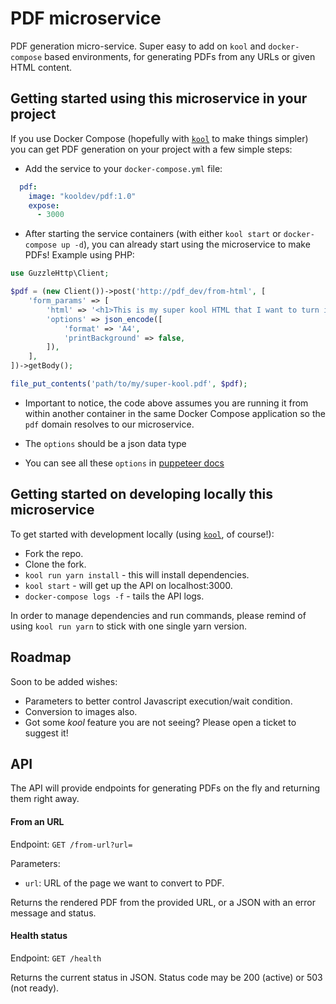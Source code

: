 # PDF microservice

PDF generation micro-service. Super easy to add on `kool` and `docker-compose` based environments, for generating PDFs from any URLs or given HTML content.

## Getting started using this microservice in your project

If you use Docker Compose (hopefully with [`kool`](https://github.com/kool-dev/kool) to make things simpler) you can get PDF generation on your project with a few simple steps:

- Add the service to your `docker-compose.yml` file:

```yml
  pdf:
    image: "kooldev/pdf:1.0"
    expose:
      - 3000
```

- After starting the service containers (with either `kool start` or `docker-compose up -d`), you can already start using the microservice to make PDFs! Example using PHP:

```php
use GuzzleHttp\Client;

$pdf = (new Client())->post('http://pdf_dev/from-html', [
    'form_params' => [
        'html' => '<h1>This is my super kool HTML that I want to turn into an awesome PDF file!</h1> <p> This is a very silly example, but you get the idea of how powerful this is <b>:)</b> </p>',
        'options' => json_encode([
            'format' => 'A4',
            'printBackground' => false,
        ]),
    ],
])->getBody();

file_put_contents('path/to/my/super-kool.pdf', $pdf);
```

* Important to notice, the code above assumes you are running it from within another container in the same Docker Compose application so the `pdf` domain resolves to our microservice.

* The `options` should be a json data type

* You can see all these `options` in [puppeteer docs](https://github.com/puppeteer/puppeteer/blob/main/docs/api.md#pagepdfoptions)

## Getting started on developing locally this microservice

To get started with development locally (using [`kool`](https://github.com/kool-dev/kool), of course!):

- Fork the repo.
- Clone the fork.
- `kool run yarn install` - this will install dependencies.
- `kool start` - will get up the API on localhost:3000.
- `docker-compose logs -f` - tails the API logs.

In order to manage dependencies and run commands, please remind of using `kool run yarn` to stick with one single yarn version.

## Roadmap

Soon to be added wishes:

- Parameters to better control Javascript execution/wait condition.
- Conversion to images also.
- Got some _kool_ feature you are not seeing? Please open a ticket to suggest it!

## API

The API will provide endpoints for generating PDFs on the fly and returning them right away.

#### From an URL

Endpoint: `GET /from-url?url=`

Parameters:
 - `url`: URL of the page we want to convert to PDF.

Returns the rendered PDF from the provided URL, or a JSON with an error message and status.

#### Health status

Endpoint: `GET /health`

Returns the current status in JSON. Status code may be 200 (active) or 503 (not ready).
